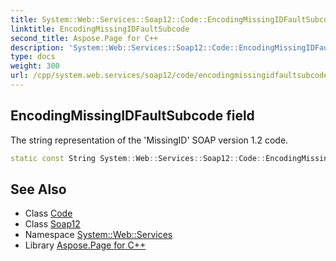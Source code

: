 ```yaml
---
title: System::Web::Services::Soap12::Code::EncodingMissingIDFaultSubcode field
linktitle: EncodingMissingIDFaultSubcode
second_title: Aspose.Page for C++
description: 'System::Web::Services::Soap12::Code::EncodingMissingIDFaultSubcode field. The string representation of the ''MissingID'' SOAP version 1.2 code in C++.'
type: docs
weight: 300
url: /cpp/system.web.services/soap12/code/encodingmissingidfaultsubcode/
---
```

## EncodingMissingIDFaultSubcode field


The string representation of the 'MissingID' SOAP version 1.2 code.

```cpp
static const String System::Web::Services::Soap12::Code::EncodingMissingIDFaultSubcode
```

## See Also

* Class [Code](../)
* Class [Soap12](../../)
* Namespace [System::Web::Services](../../../)
* Library [Aspose.Page for C++](../../../../)
